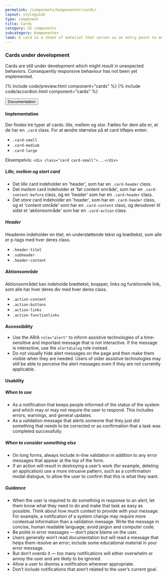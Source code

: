 ```yaml
---
permalink: /components/komponenter/cards/
layout: styleguide
type: component
title: Cards
category: UI components
subcategory: Komponenter 
lead: A card is a sheet of material that serves as an entry point to more detailed information.
---
```

<div class="alert alert-warning" role="alert">
    <div class="alert-body">
        <h3 class="alert-heading">Cards under development</h3>
        <p class="alert-text">Cards are still under development which might result in unexpected behaviors. Consequently responsive behaviour has not been yet implemented. </p>
    </div>
</div>

{% include code/preview.html component="cards" %}
{% include code/accordion.html component="cards" %}
<div class="accordion-bordered">
  <button class="button-unstyled accordion-button"
      aria-expanded="true" aria-controls="alert-docs">
    Documentation
  </button>
  <div id="alert-docs" aria-hidden="false" class="accordion-content">
    <h4 class="heading">Implementation</h4>
    <p>Der findes tre typer af cards: lille, mellem og stor. Fælles for dem alle er, at de har en <code>.card</code> class. For at ændre størrelse på et card tilføjes enten:</p> 
    <ul>
      <li><code>.card-small</code></li>
      <li><code>.card-medium</code></li>
      <li><code>.card-large</code></li>
    </ul>
    <p>Eksempelvis: <code>&lt;div class="card card-small"&gt;...&lt;/div&gt;</code>
    <h5>Lille, mellem og stort card</h5>
    <ul>
      <li>Det <em>lille</em> card indeholder en 'header', som har en <code>.card-header</code> class.</li>
      <li>Det <em>mellem</em> card indeholder et 'før content område', som har en <code>.card-content-before</code> class, og en 'header' som har en <code>.card-header</code> class.</li>
      <li>Det <em>store</em> card indeholder en 'header', som har en <code>.card-header</code> class, og et 'content område' som har en <code>.card-content</code> class, og derudover til sidst et 'aktionsområde' som har en <code>.card-action</code> class.</li>
    </ul>
    <h5>Header</h5>
    <p>Headeren indeholder en titel, en understøttende tekst og brødtekst, som alle er p-tags med hver deres class.</p>
    <ul>
      <li><code>.header-titel</code></li>
      <li><code>.subheader</code></li>
      <li><code>.header-content</code></li>
    </ul>
    <h5>Aktionsområde</h5>
    <p>Aktionsområdet kan indeholde brødtekst, knapper, links og funktionelle link, som alle har hver deres div med hver deres class.</p>
    <ul>
      <li><code>.action-content</code></li>
      <li><code>.action-buttons</code></li>
      <li><code>.action-links</code></li>
      <li><code>.action-functionlinks</code></li>
    </ul>
    <h4 class="heading">Accessibility</h4>
    <ul class="content-list">
      <li>Use the ARIA <code>role=<wbr>"alert"</code> to inform assistive technologies of a time-sensitive and important message that is not interactive. If the message is interactive, use the <code>alertdialog</code> role instead.</li>
      <li>Do not visually hide alert messages on the page and then make them visible when they are needed. Users of older assistive technologies may still be able to perceive the alert messages even if they are not currently applicable.</li>
    </ul>
    <h4 class="heading">Usability</h4>
    <h5>When to use</h5>
    <ul class="content-list">
      <li>As a notification that keeps people informed of the status of the system and which may or may not require the user to respond. This includes errors, warnings, and general updates.</li>
      <li>As a validation message that alerts someone that they just did something that needs to be corrected or as confirmation that a task was completed successfully.</li>
    </ul>
    <h5>When to consider something else</h5>
    <ul class="content-list">
      <li>On long forms, always include in-line validation in addition to any error messages that appear at the top of the form. </li>
      <li>If an action will result in destroying a user’s work (for example, deleting an application) use a more intrusive pattern, such as a confirmation modal dialogue, to allow the user to confirm that this is what they want.</li>
    </ul>
    <h5>Guidance</h5>
    <ul class="content-list">
      <li>When the user is required to do something in response to an alert, let them know what they need to do and make that task as easy as possible. Think about how much context to provide with your message. For example, a notification of a system change may require more contextual information than a validation message. Write the message in concise, human readable language; avoid jargon and computer code.</li>
      <li>Be polite in error messages — don’t place blame on the user.</li>
      <li>Users generally won’t read documentation but will read a message that helps them resolve an error; include some educational material in your error message.</li>
      <li>But don’t overdo it — too many notifications will either overwhelm or annoy the user and are likely to be ignored.</li>
      <li>Allow a user to dismiss a notification wherever appropriate.</li>
      <li>Don’t include notifications that aren’t related to the user’s current goal.</li>
    </ul>
  </div>
</div>